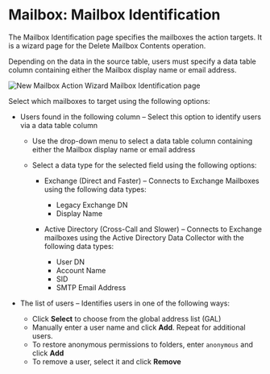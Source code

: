# Mailbox: Mailbox Identification

The Mailbox Identification page specifies the mailboxes the action targets. It is a wizard page for
the Delete Mailbox Contents operation.

Depending on the data in the source table, users must specify a data table column containing either
the Mailbox display name or email address.

![New Mailbox Action Wizard Mailbox Identification page](/img/product_docs/accessanalyzer/11.6/admin/action/mailbox/identification.webp)

Select which mailboxes to target using the following options:

- Users found in the following column – Select this option to identify users via a data table column

    - Use the drop-down menu to select a data table column containing either the Mailbox display
      name or email address
    - Select a data type for the selected field using the following options:

        - Exchange (Direct and Faster) – Connects to Exchange Mailboxes using the following data
          types:

            - Legacy Exchange DN
            - Display Name

        - Active Directory (Cross-Call and Slower) – Connects to Exchange mailboxes using the Active
          Directory Data Collector with the following data types:

            - User DN
            - Account Name
            - SID
            - SMTP Email Address

- The list of users – Identifies users in one of the following ways:

    - Click **Select** to choose from the global address list (GAL)
    - Manually enter a user name and click **Add**. Repeat for additional users.
    - To restore anonymous permissions to folders, enter `anonymous` and click **Add**
    - To remove a user, select it and click **Remove**

